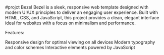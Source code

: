 #projct Bezel
Bezel is a sleek, responsive web template designed with modern UI/UX principles to deliver an engaging user experience. Built with HTML, CSS, and JavaScript, this project provides a clean, elegant interface ideal for websites with a focus on minimalism and performance.

Features:

Responsive design for optimal viewing on all devices
Modern typography and color schemes
Interactive elements powered by JavaScript
